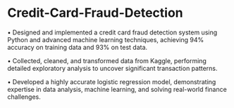 # Credit-Card-Fraud-Detection

• Designed and implemented a credit card fraud detection system using Python and advanced machine learning
techniques, achieving 94% accuracy on training data and 93% on test data.


• Collected, cleaned, and transformed data from Kaggle, performing detailed exploratory analysis to uncover
significant transaction patterns.


• Developed a highly accurate logistic regression model, demonstrating expertise in data analysis, machine
learning, and solving real-world finance challenges.
